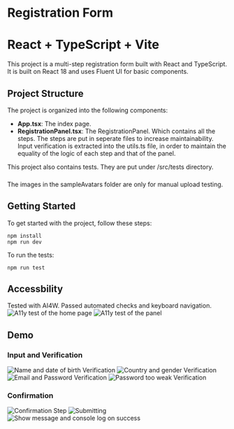 # Registration Form

# React + TypeScript + Vite
This project is a multi-step registration form built with React and TypeScript.
It is built on React 18 and uses Fluent UI for basic components.

## Project Structure

The project is organized into the following components:

- **App.tsx**: The index page.
- **RegistrationPanel.tsx**: The RegistrationPanel. Which contains all the steps. The steps are put in seperate files to increase maintainability.
Input verification is extracted into the utils.ts file, in order to maintain the equality of the logic of each step and that of the panel.

This project also contains tests. They are put under /src/tests directory.

###
The images in the sampleAvatars folder are only for manual upload testing.

## Getting Started

To get started with the project, follow these steps:

   ```
   npm install
   npm run dev
   ```

To run the tests:

   ```
   npm run test
   ```

## Accessbility
Tested with AI4W. Passed automated checks and keyboard navigation.
![A11y test of the home page](readmeImg/a11y1.jpg)
![A11y test of the panel](readmeImg/a11y2.png)

## Demo
### Input and Verification
![Name and date of birth Verification](readmeImg/step1.jpg)
![Country and gender Verification](readmeImg/step2.jpg)
![Email and Password Verification](readmeImg/step3-1.jpg)
![Password too weak Verification](readmeImg/step3-2.jpg)

### Confirmation

![Confirmation Step](readmeImg/step4.jpg)
![Submitting](readmeImg/submitting.jpg)
![Show message and console log on success](readmeImg/onSuccess.jpg)